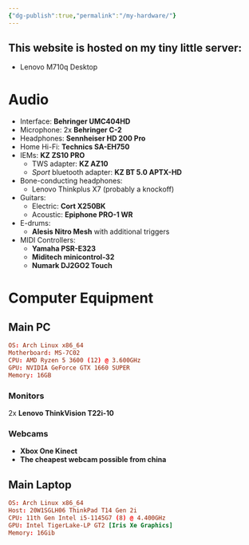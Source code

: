 ```yaml
---
{"dg-publish":true,"permalink":"/my-hardware/"}
---
```


## This website is hosted on my tiny little server:
- Lenovo M710q Desktop

# Audio
- Interface: **Behringer UMC404HD**
- Microphone: 2x **Behringer C-2**
- Headphones: **Sennheiser HD 200 Pro**
- Home Hi-Fi: **Technics SA-EH750**
- IEMs: **KZ ZS10 PRO**
	- TWS adapter: **KZ AZ10**
	- *Sport* bluetooth adapter: **KZ BT 5.0 APTX-HD**
- Bone-conducting headphones:
	- Lenovo Thinkplus X7 (probably a knockoff)
- Guitars:
	- Electric: **Cort X250BK**
	- Acoustic: **Epiphone PRO-1 WR**
- E-drums:
	- **Alesis Nitro Mesh** with additional triggers
- MIDI Controllers:
	- **Yamaha PSR-E323**
	- **Miditech minicontrol-32**
	- **Numark DJ2GO2 Touch**

# Computer Equipment
## Main PC
```toml
OS: Arch Linux x86_64
Motherboard: MS-7C02
CPU: AMD Ryzen 5 3600 (12) @ 3.600GHz
GPU: NVIDIA GeForce GTX 1660 SUPER
Memory: 16GB
```
### Monitors
2x **Lenovo ThinkVision T22i-10**
### Webcams
 - **Xbox One Kinect**
 - **The cheapest webcam possible from china**
## Main Laptop
```toml
OS: Arch Linux x86_64
Host: 20W1SGLH06 ThinkPad T14 Gen 2i
CPU: 11th Gen Intel i5-1145G7 (8) @ 4.400GHz
GPU: Intel TigerLake-LP GT2 [Iris Xe Graphics]
Memory: 16Gib
```

